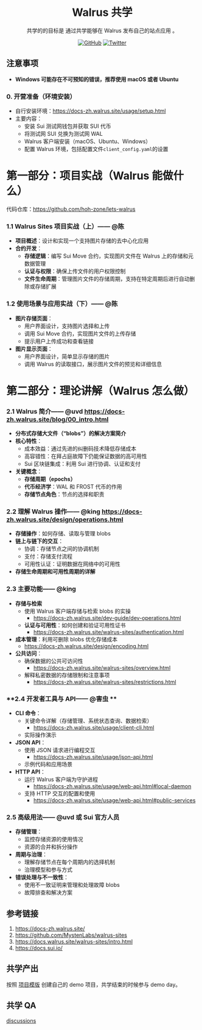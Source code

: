 <div align="center">
  <h1> Walrus 共学 </h1>

 <p>  共学的的目标是 通过共学能够在 Walrus 发布自己的站点应用 。</p>

 <p>
    <a href="https://github.com/CreatorsDAO"><img src="https://badgen.net/badge/icon/github?icon=github&label" alt="GitHub" /></a>
    <a href="https://twitter.com/Labs706"><img src="https://badgen.net/badge/icon/twitter?icon=twitter&label" alt="Twitter" /></a>
  </p>

</div>

## **注意事项**

- **Windows 可能存在不可预知的错误，推荐使用 macOS 或者 Ubuntu**

### **0. 开营准备（环境安装）**

- 自行安装环境：https://docs-zh.walrus.site/usage/setup.html
- 主要内容：
    - 安装 Sui 测试网钱包并获取 SUI 代币
    - 将测试网 SUI 兑换为测试网 WAL
    - Walrus 客户端安装（macOS、Ubuntu、Windows）
    - 配置 Walrus 环境，包括配置文件`client_config.yaml`的设置

# **第一部分：项目实战（Walrus 能做什么）**
代码仓库：https://github.com/hoh-zone/lets-walrus
### **1.1 Walrus Sites 项目实战（上）—— @陈**

- **项目概述**：设计和实现一个支持图片存储的去中心化应用
- **合约开发**：
    - **存储逻辑**：编写 Sui Move 合约，实现图片文件在 Walrus 上的存储和元数据管理
    - **认证与权限**：确保上传文件的用户权限控制
    - **文件生命周期**：管理图片文件的存储周期，支持在特定周期后进行自动删除或存储扩展

### **1.2 使用场景与应用实战（下）—— @陈**

- **图片存储页面**：
    - 用户界面设计，支持图片选择和上传
    - 调用 Sui Move 合约，实现图片文件的上传存储
    - 提示用户上传成功和查看链接
- **图片显示页面**：
    - 用户界面设计，简单显示存储的图片
    - 调用 Walrus 的读取接口，展示图片文件的预览和详细信息

# **第二部分：理论讲解（Walrus 怎么做）**

### **2.1 Walrus 简介—— @uvd** https://docs-zh.walrus.site/blog/00_intro.html

- **分布式存储大文件（“blobs”）的解决方案简介**
- **核心特性**：
    - 成本效益：通过先进的纠删码技术降低存储成本
    - 高容错性：在拜占庭故障下仍能保证数据的高可用性
    - Sui 区块链集成：利用 Sui 进行协调、认证和支付
- **关键概念**：
    - **存储周期（epochs）**
    - **代币经济学**：WAL 和 FROST 代币的作用
    - **存储节点角色**：节点的选择和职责

### **2.2 理解 Walrus 操作—— @king** https://docs-zh.walrus.site/design/operations.html

- **存储操作**：如何存储、读取与管理 blobs
- **链上与链下的交互**：
    - 协调：存储节点之间的协调机制
    - 支付：存储支付流程
    - 可用性认证：证明数据在网络中的可用性
- **存储生命周期和可用性周期的详解**

### **2.3 主要功能—— @king**

- **存储与检索** 
    - 使用 Walrus 客户端存储与检索 blobs 的实操
        - https://docs-zh.walrus.site/dev-guide/dev-operations.html
    - **认证与可用性**：如何创建和验证可用性证书
        - https://docs-zh.walrus.site/walrus-sites/authentication.html
- **成本管理**：利用可删除 blobs 优化存储成本
    - https://docs-zh.walrus.site/design/encoding.html
- **公共访问**：
    - 确保数据的公共可访问性
        - https://docs-zh.walrus.site/walrus-sites/overview.html
    - 解释私密数据的存储限制和注意事项
        - https://docs-zh.walrus.site/walrus-sites/restrictions.html
### **2.4 开发者工具与 API—— @害虫 ** 

- **CLI 命令**：
    - 关键命令详解（存储管理、系统状态查询、数据检索）
      - https://docs-zh.walrus.site/usage/client-cli.html
    - 实际操作演示
- **JSON API**：
    - 使用 JSON 请求进行编程交互
      - https://docs-zh.walrus.site/usage/json-api.html
    - 示例代码和应用场景
- **HTTP API**：
    - 运行 Walrus 客户端为守护进程
      - https://docs-zh.walrus.site/usage/web-api.html#local-daemon
    - 支持 HTTP 交互的配置和使用
      - https://docs-zh.walrus.site/usage/web-api.html#public-services 

### **2.5 高级用法—— @uvd 或 Sui 官方人员**

- **存储管理**：
    - 监控存储资源的使用情况
    - 资源的合并和拆分操作
- **周期与治理**：
    - 理解存储节点在每个周期内的选择机制
    - 治理模型和参与方式
- **错误处理与不一致性**：
    - 使用不一致证明来管理和处理故障 blobs
    - 故障排查和解决方案

## 参考链接

1. https://docs-zh.walrus.site/
2. https://github.com/MystenLabs/walrus-sites
3. https://docs.walrus.site/walrus-sites/intro.html
4. https://docs.sui.io/

## 共学产出

按照 [项目模版](https://github.com/orgs/CreatorsDAO/discussions/60) 创建自己的 demo 项目，共学结束的时候参与 demo day。

## 共学 QA

[discussions](https://github.com/orgs/CreatorsDAO/discussions/categories/q-a)
